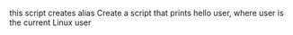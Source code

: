 this script creates alias
Create a script that prints hello user, where user is the current Linux user
